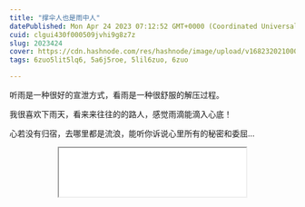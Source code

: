 ```yaml
---
title: "撑伞人也是雨中人"
datePublished: Mon Apr 24 2023 07:12:52 GMT+0000 (Coordinated Universal Time)
cuid: clgui430f000509jvhi9g8z7z
slug: 2023424
cover: https://cdn.hashnode.com/res/hashnode/image/upload/v1682320210006/43f71c30-560f-4e3b-8a07-311549f49a07.jpeg
tags: 6zuo5lit5lq6, 5a6j5roe, 5lil6zuo, 6zuo

---
```


听雨是一种很好的宣泄方式，看雨是一种很舒服的解压过程。

我很喜欢下雨天，看来来往往的的路人，感觉雨滴能滴入心底！

心若没有归宿，去哪里都是流浪，能听你诉说心里所有的秘密和委屈…

<center><iframe width="330" height="86" src="//music.163.com/outchain/player?type=2&amp;id=1469005999&amp;auto=0&amp;height=66"></iframe></center>